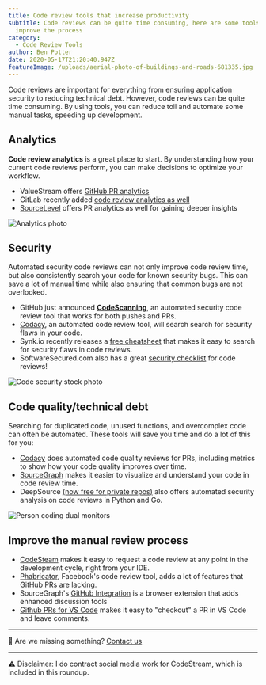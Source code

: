 ```yaml
---
title: Code review tools that increase productivity
subtitle: Code reviews can be quite time consuming, here are some tools that
  improve the process
category:
  - Code Review Tools
author: Ben Potter
date: 2020-05-17T21:20:40.947Z
featureImage: /uploads/aerial-photo-of-buildings-and-roads-681335.jpg
---
```

Code reviews are important for everything from ensuring application security to reducing technical debt. However, code reviews can be quite time consuming. By using tools, you can reduce toil and automate some manual tasks, speeding up development.


## Analytics
**Code review analytics** is a great place to start. By understanding how your current code reviews perform, you can make decisions to optimize your workflow. 
- ValueStream offers [GitHub PR analytics](https://medium.com/valuestream-by-operational-analytics-inc/valuestream-introducing-github-pull-request-metric-reports-a159e9bef754)
- GitLab recently added [code review analytics as well](https://codereviewnews.com/gitlabs-new-code-review-analytics-tool)
- [SourceLevel](https://sourcelevel.io/) offers PR analytics as well for gaining deeper insights

![Analytics photo](https://i.imgur.com/uI8Wukd.jpg)


## Security
Automated security code reviews can not only improve code review time, but also consistently search your code for known security bugs. This can save a lot of manual time while also ensuring that common bugs are not overlooked.
- GitHub just announced **[CodeScanning](https://codereviewnews.com/github-codescanning-an-automated-security-code-review-tool)**, an automated security code review tool that works for both pushes and PRs.
- [Codacy](https://www.codacy.com/), an automated code review tool, will search search for security flaws in your code.
- Synk.io recently releases a [free cheatsheet](https://codereviewnews.com/8-security-code-review-best-practices) that makes it easy to search for security flaws in code reviews.
- SoftwareSecured.com also has a great [security checklist](https://www.softwaresecured.com/secure-code-review-checklist/) for code reviews!

![Code security stock photo](https://i.imgur.com/3kIwzPR.jpg)

## Code quality/technical debt
Searching for duplicated code, unused functions, and overcomplex code can often be automated. These tools will save you time and do a lot of this for you:
- [Codacy](https://www.codacy.com/) does automated code quality reviews for PRs, including metrics to show how your code quality improves over time.
- [SourceGraph](https://about.sourcegraph.com/) makes it easier to visualize and understand your code in code review time. 
- DeepSource [(now free for private repos)](https://codereviewnews.com/deepsource-is-now-free-for-private-repositories) also offers automated security analysis on code reviews in Python and Go.

![Person coding dual monitors](https://i.imgur.com/HsIqEMN.jpg)

## Improve the manual review process
- [CodeSteam](https://codestream.com) makes it easy to request a code review at any point in the development cycle, right from your IDE.
- [Phabricator](https://www.phacility.com/phabricator/), Facebook's code review tool, adds a lot of features that GitHub PRs are lacking.
- SourceGraph's [GitHub Integration](https://about.sourcegraph.com/product/code-review/) is a browser extension that adds enhanced discussion tools 
- [Github PRs for VS Code](https://marketplace.visualstudio.com/items?itemName=GitHub.vscode-pull-request-github) makes it easy to "checkout" a PR in VS Code and leave comments.

---

🤔 Are we missing something? [Contact us](https://codereviewnews.com/about)

---

⚠ Disclaimer: I do contract social media work for CodeStream, which is included in this roundup.
